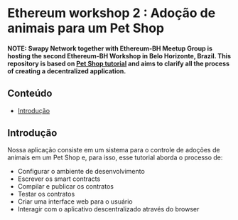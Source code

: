 # Ethereum workshop 2 : Adoção de animais para um Pet Shop 

#### NOTE: Swapy Network together with Ethereum-BH Meetup Group is hosting the second Ethereum-BH Workshop in Belo Horizonte, Brazil. This repository is based on [Pet Shop tutorial](http://truffleframework.com/tutorials/pet-shop) and aims to clarify all the process of creating a decentralized application. 

## Conteúdo

* [Introdução](#introducao)
  
## Introdução

Nossa aplicação consiste em um sistema para o controle de adoções de animais em um Pet Shop e, para isso, esse tutorial aborda o processo de:

* Configurar o ambiente de desenvolvimento
* Escrever os smart contracts
* Compilar e publicar os contratos
* Testar os contratos 
* Criar uma interface web para o usuário
* Interagir com o aplicativo descentralizado através do browser
